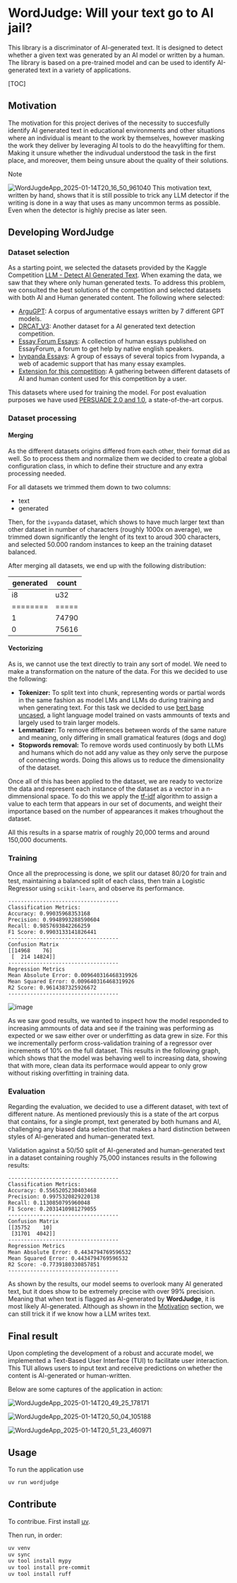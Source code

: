 # WordJudge: Will your text go to AI jail?

This library is a discriminator of AI-generated text. It is designed to detect whether a given text was generated by an AI model or written by a human. The library is based on a pre-trained model and can be used to identify AI-generated text in a variety of applications.

[TOC]

## Motivation

The motivation for this project derives of the necessity to succesfully
identify AI generated text in educational environments and other situations
where an individual is meant to the work by themselves, however masking the
work they deliver by leveraging AI tools to do the heavylifting for them.
Making it unsure whether the indivudual understood the task in the first
place, and moreover, them being unsure about the quality of their
solutions.

> [!Note]
> ![WordJugdeApp_2025-01-14T20_16_50_961040](https://github.com/user-attachments/assets/510422e8-f597-4f23-a1af-70d32d5b68ea)
> This motivation text, written by hand, shows that it is still possible to
> trick any LLM detector if the writing is done in a way that uses as many
> uncommon terms as possible. Even when the detector is highly precise as
> later seen.

## Developing WordJudge

### Dataset selection

As a starting point, we selected the datasets provided by the Kaggle Competition [LLM - Detect AI Generated Text](https://www.kaggle.com/competitions/llm-detect-ai-generated-text). When examing the data, we saw that they where only human generated texts. To address this problem, we consulted the best solutions of the competition and selected datasets with both AI and Human generated content. The following where selected:

- [ArguGPT](https://www.kaggle.com/datasets/alejopaullier/argugpt): A corpus of argumentative essays written by 7 different GPT models.
- [DRCAT_V3](https://www.kaggle.com/datasets/thedrcat/daigt-v3-train-dataset/data): Another dataset for a AI generated text detection competition.
- [Essay Forum Essays](https://huggingface.co/datasets/dim/essayforum_raw_writing_10k): A collection of human essays published on EssayForum, a forum to get help by native english speakers.
- [Ivypanda Essays](https://huggingface.co/datasets/qwedsacf/ivypanda-essays): A group of essays of several topics from Ivypanda, a web of academic support that has many essay examples.
- [Extension for this competition](https://www.kaggle.com/datasets/thedrcat/daigt-proper-train-dataset): A gathering between different datasets of AI and human content used for this competition by a user.

This datasets where used for training the model. For post evaluation purposes we have used [PERSUADE 2.0 and 1.0](https://www.sciencedirect.com/science/article/pii/S1075293524000588?dgcid=SSRN_redirect_SD&ssrnid=4795747), a state-of-the-art corpus.

### Dataset processing

#### Merging

As the different datasets origins differed from each other, their format did as well. So to process them and normalize them we decided to create a global configuration class, in which to define their structure and any extra processing needed.

For all datasets we trimmed them down to two columns:
- text
- generated

Then, for the `ivypanda` dataset, which shows to have much larger text than other dataset in number of characters (roughly 1000x on average), we trimmed down significantly the lenght of its text to aroud 300 characters, and selected 50.000 random instances to keep an the training dataset balanced.

After merging all datasets, we end up with the following distribution:

| generated | count |
| - | - |
| i8 | u32 |
| ======== | ===== |
| 1 | 74790 |
| 0 | 75616 |

#### Vectorizing

As is, we cannot use the text directly to train any sort of model. We need to make a transformation on the nature of the data. For this we decided to use the following:
- **Tokenizer:** To split text into chunk, representing words or partial words in the same fashion as model LMs and LLMs do during training and when generating text. For this task we decided to use [bert base uncased](https://huggingface.co/google-bert/bert-base-uncased), a light language model trained on vasts ammounts of texts and largely used to train larger models.
- **Lemmatizer:** To remove differences between words of the same nature and meaning, only differing in small gramatical features (dogs and dog)
- **Stopwords removal:** To remove words used continuosly by both LLMs and humans which do not add any value as they only serve the purpose of connecting words. Doing this allows us to reduce the dimensionality of the dataset.

Once all of this has been applied to the dataset, we are ready to vectorize the data and represent each instance of the dataset as a vector in a n-dimmensional space. To do this we apply the [tf-idf]() algorithm to assign a value to each term that appears in our set of documents, and weight their importance based on the number of appearances it makes trhoughout the dataset.

All this results in a sparse matrix of roughly 20,000 terms and around 150,000 documents.

### Training

Once all the preprocessing is done, we split our dataset 80/20 for train and test, maintaining a balanced split of each class, then train a Logistic Regressor using `scikit-learn`, and observe its performance.

```
-----------------------------------
Classification Metrics:
Accuracy: 0.99035968353168
Precision: 0.9948993288590604
Recall: 0.9857693842266259
F1 Score: 0.9903133141826441
-----------------------------------
Confusion Matrix
[[14968    76]
 [  214 14824]]
-----------------------------------
Regression Metrics
Mean Absolute Error: 0.009640316468319926
Mean Squared Error: 0.009640316468319926
R2 Score: 0.9614387325926672
-----------------------------------
```

![image](https://github.com/user-attachments/assets/ec9502df-45f6-4cd1-99a5-026854218dde)


As we saw good results, we wanted to inspect how the model responded to increasing ammounts of data and see if the training was performing as expected or we saw either over or underfitting as data grew in size. For this we incrementally perform cross-validation training of a regressor over increments of 10% on the full dataset. This results in the following graph, which shows that the model was behaving well to increasing data, showing that with more, clean data its performace would appear to only grow without risking overfitting in training data.

### Evaluation

Regarding the evaluation, we decided to use a different dataset, with text of different nature. As mentioned previously this is a state of the art corpus that contains, for a single prompt, text generated by both humans and AI, challenging any biased data selection that makes a hard distinction between styles of AI-generated and human-generated text.

Validation against a 50/50 split of AI-generated and human-generated text in a dataset containing roughly 75,000 instances results in the following results:

```
-----------------------------------
Classification Metrics:
Accuracy: 0.5565205230403468
Precision: 0.9975320829220138
Recall: 0.1130850795960048
F1 Score: 0.2031410981279055
-----------------------------------
Confusion Matrix
[[35752    10]
 [31701  4042]]
-----------------------------------
Regression Metrics
Mean Absolute Error: 0.4434794769596532
Mean Squared Error: 0.4434794769596532
R2 Score: -0.7739180330857851
-----------------------------------
```

As shown by the results, our model seems to overlook many AI generated text, but it does show to be extremely precise with over 99% precision. Meaning that when text is flagged as AI-generated by **WordJudge**, it is most likely AI-generated. Although as shown in the [Motivation](#Motivation) section, we can still trick it if we know how a LLM writes text.

## Final result

Upon completing the development of a robust and accurate model, we implemented a Text-Based User Interface (TUI) to facilitate user interaction. This TUI allows users to input text and receive predictions on whether the content is AI-generated or human-written.

Below are some captures of the application in action:

![WordJugdeApp_2025-01-14T20_49_25_178171](https://github.com/user-attachments/assets/20d78954-78f1-45f9-ab3c-d1f85408d635)

![WordJugdeApp_2025-01-14T20_50_04_105188](https://github.com/user-attachments/assets/a65786f5-0071-485d-94aa-be941c18b229)

![WordJugdeApp_2025-01-14T20_51_23_460971](https://github.com/user-attachments/assets/06ac7d05-9c0a-4064-938b-ed98d47ae55e)



## Usage

To run the application use 

```bash
uv run wordjudge
```

## Contribute

To contribue. First install [uv](https://docs.astral.sh/uv).

Then run, in order:

```bash
uv venv
uv sync
uv tool install mypy
uv tool install pre-commit
uv tool install ruff
```
